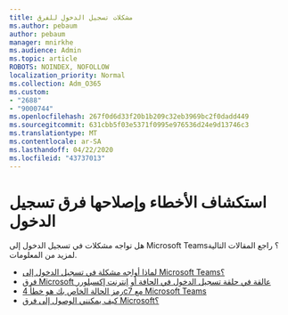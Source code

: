 ```yaml
---
title: مشكلات تسجيل الدخول للفرق
ms.author: pebaum
author: pebaum
manager: mnirkhe
ms.audience: Admin
ms.topic: article
ROBOTS: NOINDEX, NOFOLLOW
localization_priority: Normal
ms.collection: Adm_O365
ms.custom:
- "2688"
- "9000744"
ms.openlocfilehash: 267f0d6d33f20b1b209c32eb3969bc2f0dadd449
ms.sourcegitcommit: 631cbb5f03e5371f0995e976536d24e9d13746c3
ms.translationtype: MT
ms.contentlocale: ar-SA
ms.lasthandoff: 04/22/2020
ms.locfileid: "43737013"
---
```

# <a name="troubleshooting-teams-sign-in"></a>استكشاف الأخطاء وإصلاحها فرق تسجيل الدخول 

هل تواجه مشكلات في تسجيل الدخول إلى Microsoft Teams؟ راجع المقالات التالية لمزيد من المعلومات.

- [لماذا أواجه مشكلة في تسجيل الدخول إلى Microsoft Teams؟](https://support.office.com/article/a02f683b-61a3-4008-9447-ee60c5593b0f)
- [فرق Microsoft عالقة في حلقة تسجيل الدخول في الحافة أو إنترنت إكسبلورر](https://docs.microsoft.com/microsoftteams/troubleshoot/teams-sign-in/sign-in-loop)
- [رمز الحالة الخاص بك هو خطأ 4c7 مع Microsoft Teams](https://support.microsoft.com/help/4041047/modern-authentication-failed-here-status-code-is-4c7-when-signing-in-t)
- [كيف يمكنني الوصول إلى فرق Microsoft؟](https://support.office.com/article/how-do-i-get-access-to-microsoft-teams-fc7f1634-abd3-4f26-a597-9df16e4ca65b)